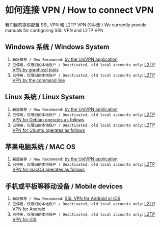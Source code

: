 # 如何连接 VPN / How to connect VPN
我们目前提供配置 SSL VPN 和 L2TP VPN 的手册 / We currently provide manuals for configuring SSL VPN and L2TP VPN

## Windows 系统 / Windows System
1.  `新版推荐 / New Recommend`: [by the UniVPN application](https://github.com/617721040/univpn/blob/main/Windows/Windows_UniVPN.md)
2.  `已停用，仅限旧的本地账户 / Deactivated, old local accounts only`: [L2TP VPN by graphical tools](https://github.com/617721040/univpn/blob/main/Windows/windows_L2TP_over_IPSec_GraphicalTool.md)
3.  `已停用，仅限旧的本地账户 / Deactivated, old local accounts only`: [L2TP VPN by the command line](https://github.com/617721040/univpn/blob/main/Windows/windows_L2TP_over_IPSec_command.md)

## Linux 系统 / Linux System
1.  `新版推荐 / New Recommend`: [by the UniVPN application](https://github.com/617721040/univpn/blob/main/Linux/Linux_UniVPN.md)
2.  `已停用，仅限旧的本地账户 / Deactivated, old local accounts only`: [L2TP VPN for Debian operates as follows](https://github.com/617721040/univpn/blob/main/Linux/Linux_L2TP_over_IPSec_debian.md)
3.  `已停用，仅限旧的本地账户 / Deactivated, old local accounts only`: [L2TP VPN for Ubuntu operates as follows](https://github.com/617721040/univpn/blob/main/Linux/Linux_L2TP_over_IPSec_ubuntu.md)

## 苹果电脑系统 / MAC OS
1.  `新版推荐 / New Recommend`: [by the UniVPN application](https://github.com/617721040/univpn/blob/main/Mac/macOS_UniVPN.md)
2.  `已停用，仅限旧的本地账户 / Deactivated, old local accounts only`: [L2TP VPN for macOS operates as follows](https://github.com/617721040/univpn/blob/main/Mac/L2TP_VPN_for_macOS.md)

## 手机或平板等移动设备 / Mobile devices
1.  `新版推荐 / New Recommend`: [SSL VPN for Android or iOS](https://github.com/617721040/univpn/blob/main/Mobile/SSL_VPN_for_Android_or_iOS.md)
2.  `已停用，仅限旧的本地账户 / Deactivated, old local accounts only`: [L2TP VPN for Android](https://github.com/617721040/univpn/blob/main/Mobile/L2TP_VPN_for_Android.md)
3.  `已停用，仅限旧的本地账户 / Deactivated, old local accounts only`: [L2TP VPN for iOS](https://github.com/617721040/univpn/blob/main/Mobile/L2TP_VPN_for_iOS.md)
